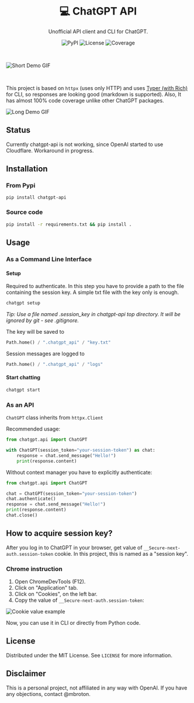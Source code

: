 <h1 align="center">💻 ChatGPT API</h1>

<p align="center">Unofficial API client and CLI for ChatGPT.</p>

<p align="center">
    <img alt="PyPI" src="https://img.shields.io/pypi/v/chatgpt-api">
    <img alt="License" src="https://img.shields.io/github/license/mbroton/chatgpt-api">
    <img alt="Coverage" src="https://img.shields.io/badge/coverage-96%25-green">
</p>
<br>

![Short Demo GIF](https://user-images.githubusercontent.com/50829834/205704349-183b1e73-6e3e-4c91-b537-c51e5cefdf17.gif)

<br>

This project is based on `httpx` (uses only HTTP) and uses [Typer (with Rich)](https://typer.tiangolo.com/) for CLI, so responses are looking good (markdown is supported). Also, It has almost 100% code coverage unlike other ChatGPT packages.

![Long Demo GIF](https://user-images.githubusercontent.com/50829834/206066495-2ed2ae06-899a-41df-8d9e-b1dfc048cfaa.gif)


## Status

Currently chatgpt-api is not working, since OpenAI started to use Cloudflare.
Workaround in progress.


## Installation
### From Pypi
```
pip install chatgpt-api
```

### Source code
```sh
pip install -r requirements.txt && pip install .
```

## Usage

### As a Command Line Interface

#### Setup

Required to authenticate. In this step you have to provide a path to the file containing the session key. A simple txt file with the key only is enough.
```sh
chatgpt setup
```

*Tip: Use a file named .session_key in chatgpt-api top directory. It will be ignored by git - see .gitignore.*

The key will be saved to
```python
Path.home() / ".chatgpt_api" / "key.txt"
```

Session messages are logged to
```python
Path.home() / ".chatgpt_api" / "logs"
```

#### Start chatting

```sh
chatgpt start
```

### As an API

`ChatGPT` class inherits from `httpx.Client`

Recommended usage:

```python
from chatgpt.api import ChatGPT

with ChatGPT(session_token="your-session-token") as chat:
    response = chat.send_message("Hello!")
    print(response.content)
```

Without context manager you have to explicitly authenticate:
```python
from chatgpt.api import ChatGPT

chat = ChatGPT(session_token="your-session-token")
chat.authenticate()
response = chat.send_message("Hello!")
print(response.content)
chat.close()
```

## How to acquire session key?

After you log in to ChatGPT in your browser, get value of `__Secure-next-auth.session-token` cookie. In this project, this is named as a "session key".

### Chrome instruction

1. Open ChromeDevTools (F12).
2. Click on "Application" tab.
3. Click on "Cookies", on the left bar.
4. Copy the value of `__Secure-next-auth.session-token`:

![Cookie value example](https://user-images.githubusercontent.com/50829834/205708256-56f8892d-987d-4ff4-9412-2c23754ecd06.png)

Now, you can use it in CLI or directly from Python code.

## License

Distributed under the MIT License. See `LICENSE` for more information.

## Disclaimer

This is a personal project, not affiliated in any way with OpenAI. If you have any objections, contact @mbroton.
